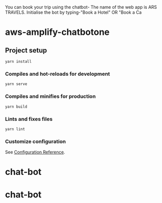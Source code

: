 You can book your trip using the chatbot-
The name of the web app is ARS TRAVELS.
Initialise the bot by typing-"Book a Hotel" OR "Book a Ca

# aws-amplify-chatbotone

## Project setup
```
yarn install
```

### Compiles and hot-reloads for development
```
yarn serve
```

### Compiles and minifies for production
```
yarn build
```

### Lints and fixes files
```
yarn lint
```

### Customize configuration
See [Configuration Reference](https://cli.vuejs.org/config/).


# chat-bot
# chat-bot
